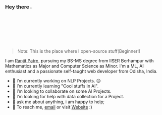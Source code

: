 ### Hey there <a href="https://ranjitpatro.netlify.app/"><img src="https://media.giphy.com/media/hvRJCLFzcasrR4ia7z/giphy.gif" width="3%"></a>

<!-- <a href="https://www.linkedin.com/in/ranjitpatro/">
  <img align="left" alt="Ranjit's Linkedin" width="22px" src="https://github.com/Ranjit246/Ranjit246/blob/main/294706_circle_linkedin_icon.png" />
</a>
<a href="https://twitter.com/Ranjit__Patro">
  <img align="left" alt="Ranjit Patro | Twitter" width="22px" src="https://github.com/Ranjit246/Ranjit246/blob/main/3225183_app_logo_media_popular_social_icon.png" />
</a>
<a href="https://www.instagram.com/ranj.it489/">
  <img align="left" alt="Ranjit's Instagram" width="22px" src="https://github.com/Ranjit246/Ranjit246/blob/main/Instagram-Logo.wine.svg" />
</a> -->

>Note: This is the place where I open-source stuff(Beginner!)

I am <a href="https://ranjitpatro.netlify.app/">Ranjit Patro</a>, pursuing my BS-MS degree from IISER Berhampur with Mathematics as Major and Computer Science as Minor. I'm a ML, AI enthusiast and a passionate self-taught web developer from Odisha, India.

<!-- <img align="right" alt="GIF" src="https://github.com/Ranjit246/Ranjit246/blob/main/code.gif?raw=true" width="400" height="250" /> -->

- 🔭 I’m currently working on NLP Projects. :wink:
- 🌱 I’m currently learning "Cool stuffs in AI".
- 👯 I’m looking to collaborate on some AI Projects.
- 🤔 I’m looking for help with data collection for a Project. 
- 💬 ask me about anything, i am happy to help;
- 💼 To reach me, [email](mailto:ranjitpatro200@gmail.com) or visit <a href="https://ranjitpatro.netlify.app/">Website</a> :)

